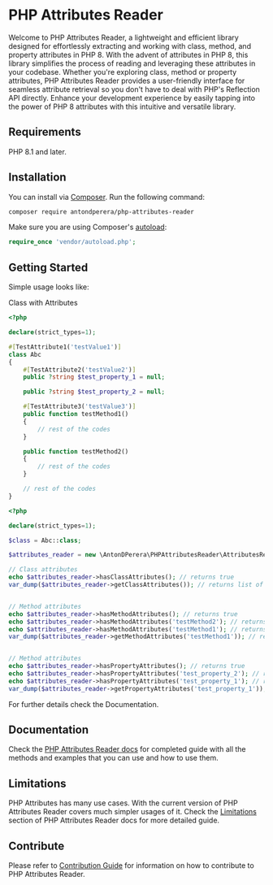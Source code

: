 # PHP Attributes Reader

Welcome to PHP Attributes Reader, a lightweight and efficient library designed for effortlessly extracting and working with class, method, and property attributes in PHP 8. With the advent of attributes in PHP 8, this library simplifies the process of reading and leveraging these attributes in your codebase. Whether you're exploring class, method or property attributes, PHP Attributes Reader provides a user-friendly interface for seamless attribute retrieval so you don't have to deal with PHP's Reflection API directly. Enhance your development experience by easily tapping into the power of PHP 8 attributes with this intuitive and versatile library.

## Requirements

PHP 8.1 and later.

## Installation

You can install via [Composer](http://getcomposer.org/). Run the following command:

```bash
composer require antondperera/php-attributes-reader
```

Make sure you are using Composer's [autoload](https://getcomposer.org/doc/01-basic-usage.md#autoloading):

```php
require_once 'vendor/autoload.php';
```

## Getting Started

Simple usage looks like:

Class with Attributes
```php
<?php

declare(strict_types=1);

#[TestAttribute1('testValue1')]
class Abc
{
    #[TestAttribute2('testValue2')]
    public ?string $test_property_1 = null;

    public ?string $test_property_2 = null;

    #[TestAttribute3('testValue3')]
    public function testMethod1()
    {
        // rest of the codes
    }

    public function testMethod2()
    {
        // rest of the codes
    }

    // rest of the codes
}
```


```php
<?php

declare(strict_types=1);

$class = Abc::class;

$attributes_reader = new \AntonDPerera\PHPAttributesReader\AttributesReader($class);

// Class attributes
echo $attributes_reader->hasClassAttributes(); // returns true
var_dump($attributes_reader->getClassAttributes()); // returns list of Class attributes


// Method attributes
echo $attributes_reader->hasMethodAttributes(); // returns true
echo $attributes_reader->hasMethodAttributes('testMethod2'); // returns false
echo $attributes_reader->hasMethodAttributes('testMethod1'); // returns true
var_dump($attributes_reader->getMethodAttributes('testMethod1')); // returns list of Method attributes 


// Method attributes
echo $attributes_reader->hasPropertyAttributes(); // returns true
echo $attributes_reader->hasPropertyAttributes('test_property_2'); // returns false
echo $attributes_reader->hasPropertyAttributes('test_property_1'); // returns true
var_dump($attributes_reader->getPropertyAttributes('test_property_1')); // returns list of Method attributes 

```

For further details check the Documentation.


## Documentation

Check the [PHP Attributes Reader docs](https://php-attributes-reader.gitbook.io) for completed guide with all the methods and examples that you can use and how to use them.



## Limitations

PHP Attributes has many use cases. With the current version of PHP Attributes Reader covers much simpler usages of it. Check the [Limitations](https://php-attributes-reader.gitbook.io/introduction/limitations) section of PHP Attributes Reader docs for more detailed guide. 



## Contribute

Please refer to [Contribution Guide](https://php-attributes-reader.gitbook.io/introduction/contribute) for information on how to contribute to PHP Attributes Reader.

